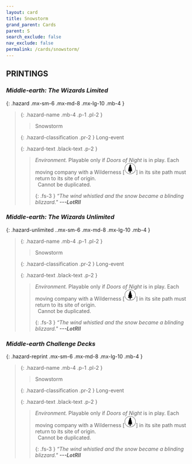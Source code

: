 ```yaml
---
layout: card
title: Snowstorm
grand_parent: Cards
parent: S
search_exclude: false
nav_exclude: false
permalink: /cards/snowstorm/
---
```


## PRINTINGS


### _Middle-earth: The Wizards Limited_

{: .hazard .mx-sm-6 .mx-md-8 .mx-lg-10 .mb-4 }
> {: .hazard-name .mb-4 .p-1 .pl-2 }
> > <div class="hazard-mp"></div>
> > <div class="card-name">Snowstorm</div>
>
> {: .hazard-classification .pr-2 }
> Long-event
>
> {: .hazard-text .black-text .p-2 }
> > _Environment._ Playable only if _Doors of Night_ is in play. Each moving company with a Wilderness \[![](/assets/images/wilderness.svg)] in its site path must return to its site of origin. <br>&ensp;Cannot be duplicated. 
> > 
> > {: .fs-3 } 
> > _“The wind whistled and the snow became a blinding blizzard."_ ***---&#65279;LotRII*** 
>

### _Middle-earth: The Wizards Unlimited_

{: .hazard-unlimited ..mx-sm-6 .mx-md-8 .mx-lg-10 .mb-4 }
> {: .hazard-name .mb-4 .p-1 .pl-2 }
> > <div class="hazard-mp"></div>
> > <div class="card-name">Snowstorm</div>
>
> {: .hazard-classification .pr-2 }
> Long-event
>
> {: .hazard-text .black-text .p-2 }
> > _Environment._ Playable only if _Doors of Night_ is in play. Each moving company with a Wilderness \[![](/assets/images/wilderness.svg)] in its site path must return to its site of origin. <br>&ensp;Cannot be duplicated. 
> > 
> > {: .fs-3 } 
> > _“The wind whistled and the snow became a blinding blizzard."_ ***---&#65279;LotRII*** 
>

### _Middle-earth Challenge Decks_

{: .hazard-reprint .mx-sm-6 .mx-md-8 .mx-lg-10 .mb-4 }
> {: .hazard-name .mb-4 .p-1 .pl-2 }
> > <div class="hazard-mp"></div>
> > <div class="card-name">Snowstorm</div>
>
> {: .hazard-classification .pr-2 }
> Long-event
>
> {: .hazard-text .black-text .p-2 }
> > _Environment._ Playable only if _Doors of Night_ is in play. Each moving company with a Wilderness \[![](/assets/images/wilderness.svg)] in its site path must return to its site of origin. <br>&ensp;Cannot be duplicated. 
> > 
> > {: .fs-3 } 
> > _“The wind whistled and the snow became a blinding blizzard."_ ***---&#65279;LotRII*** 
>
